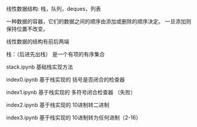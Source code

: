 线性数据结构: 栈，队列，deques，列表

一种数据的容器，它们的数据之间的顺序由添加或删除的顺序决定。
一旦添加则保持位置不改变。

线性数据的结构有前后两端

栈：（后进先出栈） 是一个有项的有序集合 

stack.ipynb 基础栈实现方法

index0.ipynb 基于栈实现的 括号是否闭合的检查器

index1.ipynb 基于栈实现的 多符号闭合检查器 （失败）

index2.ipynb 基于栈实现的 10进制转二进制

index3.ipynb 基于栈实现的 10进制转为任何进制（2-16）